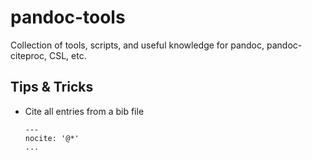 # pandoc-tools

Collection of tools, scripts, and useful knowledge for pandoc, pandoc-citeproc, CSL, etc.

## Tips & Tricks

- Cite all entries from a bib file
  ~~~
  ---
  nocite: '@*'
  ...
